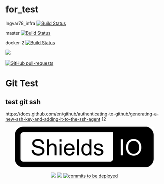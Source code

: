 # for_test
Ingvar78_infra
[![Build Status](https://travis-ci.com/Otus-DevOps-2020-05/Ingvar78_infra.svg?branch=master)](https://travis-ci.com/Otus-DevOps-2020-05/Ingvar78_infra)

master
[![Build Status](https://travis-ci.com/Otus-DevOps-2020-05/Ingvar78_microservices.svg?branch=master)](https://travis-ci.com/Otus-DevOps-2020-05/Ingvar78_microservices)

docker-2
[![Build Status](https://travis-ci.com/Otus-DevOps-2020-05/Ingvar78_microservices.svg?branch=docker-2)](https://travis-ci.com/Otus-DevOps-2020-05/Ingvar78_microservices)


<a href="https://github.com/Otus-DevOps-2020-05/Ingvar78_infra" alt="Activity">        <img src="https://img.shields.io/github/commit-activity/m/badges/shields" /></a>

[![GitHub pull-requests](https://img.shields.io/github/issues-pr/Naereen/StrapDown.js.svg)](https://github.com/Otus-DevOps-2020-05/Ingvar78_infra/pull/)

<h1> Git Test  </h1>
<h2> test git ssh </h2>

https://docs.github.com/en/github/authenticating-to-github/generating-a-new-ssh-key-and-adding-it-to-the-ssh-agent
12

<p align="center">
    <img src="https://raw.githubusercontent.com/badges/shields/master/frontend/images/logo.svg?sanitize=true"
        height="130">
</p>

<p align="center">
    <a href="https://github.com/Otus-DevOps-2020-05/Ingvar78_infra/graphs/contributors" alt="Contributors">
        <img src="https://img.shields.io/github/contributors/badges/shields" /></a>
    <a href="https://github.com/Otus-DevOps-2020-05/Ingvar78_infra/pulse" alt="Activity">
        <img src="https://img.shields.io/github/commit-activity/m/badges/shields" /></a>
    <a href="https://github.com/Otus-DevOps-2020-05/Ingvar78_infra/compare/gh-pages...master">
        <img src="https://img.shields.io/github/commits-since/badges/shields/gh-pages?label=commits%20to%20be%20deployed"
            alt="commits to be deployed"></a>
</p>
